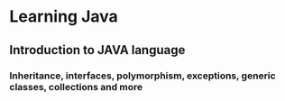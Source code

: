 # Learning Java
## Introduction to JAVA language
### Inheritance, interfaces, polymorphism, exceptions, generic classes, collections and more
